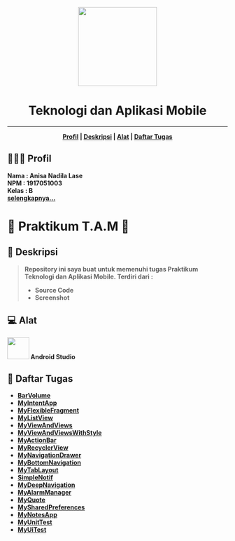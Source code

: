 <p align="center">
  <img src="https://drive.google.com/uc?export=view&id=1ZEaEC4AOxm-dZWDQeSnc6ZpkHlqSuNuP" width="180"/>
</p>

<p>
  <h1 align="center">Teknologi dan Aplikasi Mobile</h1>
</p>
<hr>

<p align="center">
  <b><a href="README.md#-profil">Profil</a>
  |
  <b><a href="README.md#-deskripsi">Deskripsi</a>
  |
  <b><a href="README.md#-alat">Alat</a>
  |
  <b><a href="README.md#-daftar-tugas">Daftar Tugas</a>
</p>

## 👩🏻‍💻 Profil
Nama : Anisa Nadila Lase <br>
NPM : 1917051003 <br>
Kelas : B <br>
[selengkapnya...](https://github.com/AnisaNadila26)

# 📱 Praktikum T.A.M 📱
## 📄 Deskripsi
> Repository ini saya buat untuk memenuhi tugas Praktikum Teknologi dan Aplikasi Mobile. Terdiri dari :
> - Source Code
> - Screenshot

## 💻 Alat
<img src="https://drive.google.com/uc?export=view&id=1u6gAk7NzDu8mj8Qg5sn4CFH4dnxqFhII" width="50"/> Android Studio

## 📝 Daftar Tugas
- [BarVolume](https://github.com/AnisaNadila26/1917051003_TAM-B/tree/main/BarVolume)
- [MyIntentApp](https://github.com/AnisaNadila26/1917051003_TAM-B/tree/main/MyIntentApp)
- [MyFlexibleFragment](https://github.com/AnisaNadila26/1917051003_TAM-B/tree/main/MyFlexibleFragment)
- [MyListView](https://github.com/AnisaNadila26/1917051003_TAM-B/tree/main/MyListView)
- [MyViewAndViews](https://github.com/AnisaNadila26/1917051003_TAM-B/tree/main/MyViewAndViews)
- [MyViewAndViewsWithStyle](https://github.com/AnisaNadila26/1917051003-TAM-B/tree/main/MyViewAndViewsWithStyle)
- [MyActionBar](https://github.com/AnisaNadila26/1917051003-TAM-B/tree/main/MyActionBar)
- [MyRecyclerView](https://github.com/AnisaNadila26/1917051003-TAM-B/tree/main/MyRecyclerView)
- [MyNavigationDrawer](https://github.com/AnisaNadila26/1917051003-TAM-B/tree/main/MyNavigationDrawer)
- [MyBottomNavigation](https://github.com/AnisaNadila26/1917051003-TAM-B/tree/main/MyBottomNavigation)
- [MyTabLayout](https://github.com/AnisaNadila26/1917051003-TAM-B/tree/main/MyTabLayout)
- [SimpleNotif](https://github.com/AnisaNadila26/1917051003-TAM-B/tree/main/SimpleNotif)
- [MyDeepNavigation](https://github.com/AnisaNadila26/1917051003-TAM-B/tree/main/MyDeepNavigation)
- [MyAlarmManager](https://github.com/AnisaNadila26/1917051003-TAM-B/tree/main/MyAlarmManager)
- [MyQuote](https://github.com/AnisaNadila26/1917051003-TAM-B/tree/main/MyQuote)
- [MySharedPreferences](https://github.com/AnisaNadila26/1917051003-TAM-B/tree/main/MySharedPreferences)
- [MyNotesApp](https://github.com/AnisaNadila26/1917051003-TAM-B/tree/main/MyNotesApp)
- [MyUnitTest](https://github.com/AnisaNadila26/1917051003-TAM-B/tree/main/MyUnitTest)
- [MyUiTest](https://github.com/AnisaNadila26/1917051003-TAM-B/tree/main/MyUiTest)
